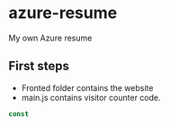 # azure-resume
My own Azure resume

## First steps

- Fronted folder contains the website
- main.js contains visitor counter code.

```js
const
```